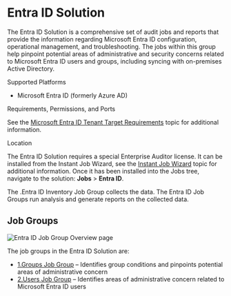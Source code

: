 # Entra ID Solution

The Entra ID Solution is a comprehensive set of audit jobs and reports that provide the information
regarding Microsoft Entra ID configuration, operational management, and troubleshooting. The jobs
within this group help pinpoint potential areas of administrative and security concerns related to
Microsoft Entra ID users and groups, including syncing with on-premises Active Directory.

Supported Platforms

- Microsoft Entra ID (formerly Azure AD)

Requirements, Permissions, and Ports

See the
[Microsoft Entra ID Tenant Target Requirements](/docs/accessanalyzer/11.6/config/entraid/overview.md)
topic for additional information.

Location

The Entra ID Solution requires a special Enterprise Auditor license. It can be installed from the
Instant Job Wizard, see the
[Instant Job Wizard](/docs/accessanalyzer/11.6/admin/jobs/instantjobs/overview.md)
topic for additional information. Once it has been installed into the Jobs tree, navigate to the
solution: **Jobs** > **Entra ID**.

The .Entra ID Inventory Job Group collects the data. The Entra ID Job Groups run analysis and
generate reports on the collected data.

## Job Groups

![Entra ID Job Group Overview page](/img/product_docs/accessanalyzer/11.6/accessanalyzer/admin/runninginstances/overviewpage.webp)

The job groups in the Entra ID Solution are:

- [1.Groups Job Group](/docs/accessanalyzer/11.6/solutions/entraid/groups/overview.md)
  – Identifies group conditions and pinpoints potential areas of administrative concern
- [2.Users Job Group](/docs/accessanalyzer/11.6/solutions/entraid/users/overview.md)
  – Identifies areas of administrative concern related to Microsoft Entra ID users

